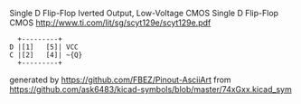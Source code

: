 Single D Flip-Flop Iverted Output, Low-Voltage CMOS
Single D Flip-Flop CMOS
http://www.ti.com/lit/sg/scyt129e/scyt129e.pdf


	  +---------+
	D |[1]   [5]| VCC
	C |[2]   [4]| ~{Q}
	  +---------+


generated by https://github.com/FBEZ/Pinout-AsciiArt from https://github.com/ask6483/kicad-symbols/blob/master/74xGxx.kicad_sym
